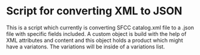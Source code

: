 # Script for converting XML to JSON

This is a script which currently is converting SFCC catalog.xml file to a .json file with specific fields included. A custom object is build with the help of XML attributes and content and this object holds a product which might have a variatons. The variations will be inside of a variations list.